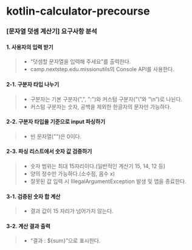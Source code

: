 # kotlin-calculator-precourse

### [문자열 덧셈 계산기] 요구사항 분석

#### 1. 사용자의 입력 받기

> - “덧셈할 문자열을 입력해 주세요”를 출력한다.
> - camp.nextstep.edu.missionutils의 Console API를 사용한다.

#### 2-1. 구분자 타입 나누기

> - 구분자는 기본 구분자(",", ":")와 커스텀 구분자("\\”와 “\n”)로 나뉜다.
> - 커스텀 구분자는 숫자, 공백을 제외한 한글자의 문자만 가능하다.

#### 2-2. 구분자 타입을 기준으로 input 파싱하기

> - 빈 문자열("")은 0이다.

#### 2-3. 파싱 리스트에서 숫자 값 검증하기

> - 숫자 범위는 최대 15자리이다.(일반적인 계산기 15, 14, 12 등)
> - 양의 정수만 가능하다.(소수점, 음수 x)
> - 잘못된 값 입력 시 IllegalArgumentException 발생 및 앱을 종료한다.

#### 3-1. 검증된 숫자 합 계산

> - 결과 값이 15 자리가 넘어가지 않는다.

#### 3-2. 계산 결과 출력

> - “결과 : ${sum}”으로 표시한다.